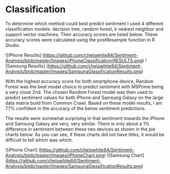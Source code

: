 # Classification
To determine which method could best predict sentiment I used 4 different classification models: decision tree, random forest, k nearest neighbor and support vector machines. Their accuracy scores are listed below. These accuracy scores were calculated using the postResample function in R Studio.

![iPhone Results] (https://github.com/chelswhite84/Sentiment-Analysis/blob/master/Images/iPhoneClassificationrRESULTS.png)
![Samsung Results] (https://github.com/chelswhite84/Sentiment-Analysis/blob/master/Images/SamsungGlassificationResults.png)

With the highest accuracy score for both smartphone device, Random Forest was the best model choice to predict sentiment with M5Prime being a very close 2nd. The chosen Random Forest model was then used to predict sentiment values for both iPhone and Samsung Galaxy on the large data matrix build from Common Crawl. Based on these model results, I am 77% confident in the accuracy of the below sentiment predictions. 

The results were somewhat surprising in that sentiment towards the iPhone and Samsung Galaxy are very, very similar. There is only about a 1% difference in sentiment between these two devices as shown in the pie charts below. As you can see, if these charts did not have titles, it would be difficult to tell which was which. 


![iPhone Chart] (https://github.com/chelswhite84/Sentiment-Analysis/blob/master/Images/iPhoneChart.png)
![Samsung Chart] (https://github.com/chelswhite84/Sentiment-Analysis/blob/master/Images/SamsungGlassificationResults.png)

